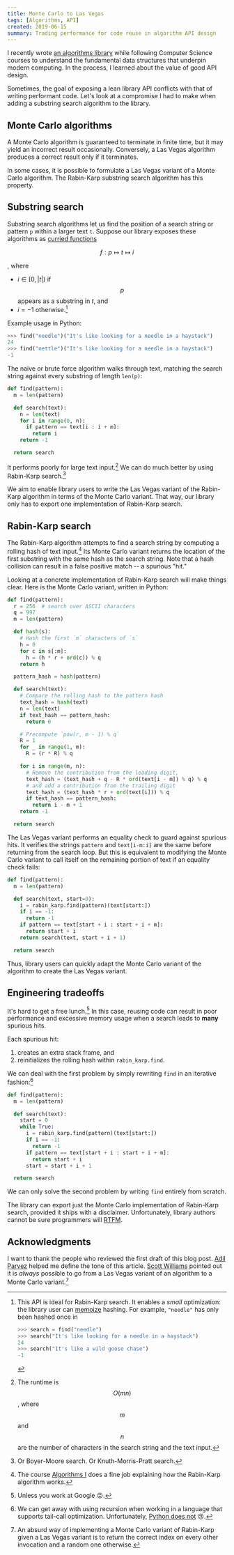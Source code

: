 ```yaml
---
title: Monte Carlo to Las Vegas
tags: [Algorithms, API]
created: 2019-06-15
summary: Trading performance for code reuse in algorithm API design
---
```


I recently wrote [an algorithms library](https://github.com/bfdes/collections) while following Computer Science courses to understand the fundamental data structures that underpin modern computing. In the process, I learned about the value of good API design.

Sometimes, the goal of exposing a lean library API conflicts with that of writing performant code. Let's look at a compromise I had to make when adding a substring search algorithm to the library.

## Monte Carlo algorithms

A Monte Carlo algorithm is guaranteed to terminate in finite time, but it may yield an incorrect result occasionally. Conversely, a Las Vegas algorithm produces a correct result only if it terminates.

In some cases, it is possible to formulate a Las Vegas variant of a Monte Carlo algorithm. The Rabin-Karp substring search algorithm has this property.

## Substring search

Substring search algorithms let us find the position of a search string or pattern `p` within a larger text `t`. Suppose our library exposes these algorithms as [curried functions](https://en.wikipedia.org/wiki/Currying)

$$
f : p \mapsto t \mapsto i
$$

, where

- $i \in [0, |t|)$ if $$p$$ appears as a substring in $t$, and
- $i = -1$ otherwise.[^1]

Example usage in Python:

```python
>>> find("needle")("It's like looking for a needle in a haystack")
24
>>> find("nettle")("It's like looking for a needle in a haystack")
-1
```

The naïve or brute force algorithm walks through text, matching the search string against every substring of length `len(p)`:

```python
def find(pattern):
  m = len(pattern)

  def search(text):
    n = len(text)
    for i in range(0, n):
      if pattern == text[i : i + m]:
        return i
    return -1

  return search
```

It performs poorly for large text input.[^2] We can do much better by using Rabin-Karp search.[^3]

We aim to enable library users to write the Las Vegas variant of the Rabin-Karp algorithm in terms of the Monte Carlo variant. That way, our library only has to export one implementation of Rabin-Karp search.

## Rabin-Karp search

The Rabin-Karp algorithm attempts to find a search string by computing a rolling hash of text input.[^4] Its Monte Carlo variant returns the location of the first substring with the same hash as the search string. Note that a hash collision can result in a false positive match -- a spurious "hit."

Looking at a concrete implementation of Rabin-Karp search will make things clear. Here is the Monte Carlo variant, written in Python:

```python
def find(pattern):
  r = 256  # search over ASCII characters
  q = 997
  m = len(pattern)

  def hash(s):
    # Hash the first `m` characters of `s`
    h = 0
    for c in s[:m]:
      h = (h * r + ord(c)) % q
    return h

  pattern_hash = hash(pattern)

  def search(text):
    # Compare the rolling hash to the pattern hash
    text_hash = hash(text)
    n = len(text)
    if text_hash == pattern_hash:
      return 0

    # Precompute `pow(r, m - 1) % q`
    R = 1
    for _ in range(1, m):
      R = (r * R) % q

    for i in range(m, n):
      # Remove the contribution from the leading digit,
      text_hash = (text_hash + q - R * ord(text[i - m]) % q) % q
      # and add a contribution from the trailing digit
      text_hash = (text_hash * r + ord(text[i])) % q
      if text_hash == pattern_hash:
        return i - m + 1
    return -1

  return search
```

The Las Vegas variant performs an equality check to guard against spurious hits. It verifies the strings `pattern` and `text[i-m:i]` are the same before returning from the search loop. But this is equivalent to modifying the Monte Carlo variant to call itself on the remaining portion of text if an equality check fails:

```python
def find(pattern):
  m = len(pattern)

  def search(text, start=0):
    i = rabin_karp.find(pattern)(text[start:])
    if i == -1:
      return -1
    if pattern == text[start + i : start + i + m]:
      return start + i
    return search(text, start + i + 1)

  return search
```

Thus, library users can quickly adapt the Monte Carlo variant of the algorithm to create the Las Vegas variant.

## Engineering tradeoffs

It's hard to get a free lunch.[^5] In this case, reusing code can result in poor performance and excessive memory usage when a search leads to **many** spurious hits.

Each spurious hit:

1. creates an extra stack frame, and
2. reinitializes the rolling hash within `rabin_karp.find`.

We can deal with the first problem by simply rewriting `find` in an iterative fashion:[^6]

```python
def find(pattern):
  m = len(pattern)

  def search(text):
    start = 0
    while True:
      i = rabin_karp.find(pattern)(text[start:])
      if i == -1:
        return -1
      if pattern == text[start + i : start + i + m]:
        return start + i
      start = start + i + 1

  return search
```

We can only solve the second problem by writing `find` entirely from scratch.

The library can export just the Monte Carlo implementation of Rabin-Karp search, provided it ships with a disclaimer. Unfortunately, library authors cannot be sure programmers will [RTFM](https://en.wikipedia.org/wiki/RTFM).

## Acknowledgments

I want to thank the people who reviewed the first draft of this blog post. [Adil Parvez](https://adilparvez.com) helped me define the tone of this article. [Scott Williams](https://scottw.co.uk) pointed out it is _always_ possible to go from a Las Vegas variant of an algorithm to a Monte Carlo variant.[^7]

[^1]:
    This API is ideal for Rabin-Karp search. It enables a _small_ optimization: the library user can [memoize](https://en.wikipedia.org/wiki/Memoization) hashing. For example, `"needle"` has only been hashed once in

    ```python
    >>> search = find("needle")
    >>> search("It's like looking for a needle in a haystack")
    24
    >>> search("It's like a wild goose chase")
    -1
    ```

[^2]: The runtime is $$O(mn)$$, where $$m$$ and $$n$$ are the number of characters in the search string and the text input.
[^3]: Or Boyer-Moore search. Or Knuth-Morris-Pratt search.
[^4]: The course [Algorithms I](https://www.coursera.org/learn/algorithms-part1) does a fine job explaining how the Rabin-Karp algorithm works.
[^5]: Unless you work at Google :stuck_out_tongue:.
[^6]: We can get away with using recursion when working in a language that supports tail-call optimization. Unfortunately, [Python does not](https://stackoverflow.com/a/13592002) :cry:.
[^7]: An absurd way of implementing a Monte Carlo variant of Rabin-Karp given a Las Vegas variant is to return the correct index on every other invocation and a random one otherwise.
